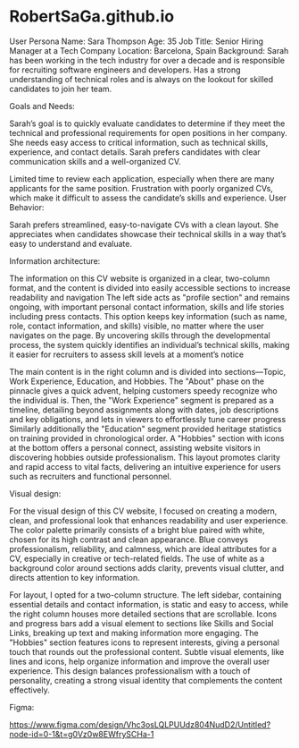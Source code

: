 # RobertSaGa.github.io
User Persona
Name: Sara Thompson
Age: 35
Job Title: Senior Hiring Manager at a Tech Company
Location: Barcelona, Spain
Background: Sarah has been working in the tech industry for over a decade and is responsible for recruiting software engineers and developers. Has a strong understanding of technical roles and is always on the lookout for skilled candidates to join her team.

Goals and Needs:

Sarah’s goal is to quickly evaluate candidates to determine if they meet the technical and professional requirements for open positions in her company.
She needs easy access to critical information, such as technical skills, experience, and contact details.
Sarah prefers candidates with clear communication skills and a well-organized CV.

Limited time to review each application, especially when there are many applicants for the same position.
Frustration with poorly organized CVs, which make it difficult to assess the candidate’s skills and experience.
User Behavior:

Sarah prefers streamlined, easy-to-navigate CVs with a clean layout.
She appreciates when candidates showcase their technical skills in a way that’s easy to understand and evaluate.




Information architecture:

The information on this CV website is organized in a clear, two-column format, and the content is divided into easily accessible sections to increase readability and navigation The left side acts as "profile section" and remains ongoing, with important personal contact information, skills and life stories including press contacts. This option keeps key information (such as name, role, contact information, and skills) visible, no matter where the user navigates on the page. By uncovering skills through the developmental process, the system quickly identifies an individual’s technical skills, making it easier for recruiters to assess skill levels at a moment’s notice

The main content is in the right column and is divided into sections—Topic, Work Experience, Education, and Hobbies. The "About" phase on the pinnacle gives a quick advent, helping customers speedy recognize who the individual is. Then, the "Work Experience" segment is prepared as a timeline, detailing beyond assignments along with dates, job descriptions and key obligations, and lets in viewers to effortlessly tune career progress Similarly additionally the "Education" segment provided heritage statistics on training provided in chronological order. A "Hobbies" section with icons at the bottom offers a personal connect, assisting website visitors in discovering hobbies outside professionalism. This layout promotes clarity and rapid access to vital facts, delivering an intuitive experience for users such as recruiters and functional personnel.





Visual design:

For the visual design of this CV website, I focused on creating a modern, clean, and professional look that enhances readability and user experience. The color palette primarily consists of a bright blue paired with white, chosen for its high contrast and clean appearance. Blue conveys professionalism, reliability, and calmness, which are ideal attributes for a CV, especially in creative or tech-related fields. The use of white as a background color around sections adds clarity, prevents visual clutter, and directs attention to key information.

For layout, I opted for a two-column structure. The left sidebar, containing essential details and contact information, is static and easy to access, while the right column houses more detailed sections that are scrollable. Icons and progress bars add a visual element to sections like Skills and Social Links, breaking up text and making information more engaging. The "Hobbies" section features icons to represent interests, giving a personal touch that rounds out the professional content. Subtle visual elements, like lines and icons, help organize information and improve the overall user experience. This design balances professionalism with a touch of personality, creating a strong visual identity that complements the content effectively.



Figma:

https://www.figma.com/design/Vhc3osLQLPUUdz804NudD2/Untitled?node-id=0-1&t=g0Vz0w8EWfrySCHa-1
